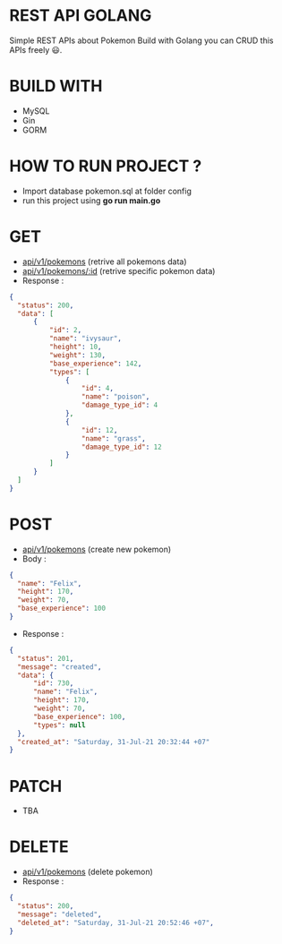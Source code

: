 # REST API GOLANG
Simple REST APIs about Pokemon Build with Golang you can CRUD this APIs freely 😃.
# BUILD WITH
- MySQL
- Gin
- GORM

# HOW TO RUN PROJECT ?
- Import database pokemon.sql at folder config
- run this project using <b>go run main.go</b>

# GET
- [api/v1/pokemons](https://pokemon-api-go.herokuapp.com/api/v1/pokemons) (retrive all pokemons data)
- [api/v1/pokemons/:id](https://pokemon-api-go.herokuapp.com/api/v1/pokemons/1)  (retrive specific pokemon data)
- Response :

```json 
{
  "status": 200,
  "data": [
      {
          "id": 2,
          "name": "ivysaur",
          "height": 10,
          "weight": 130,
          "base_experience": 142,
          "types": [
              {
                  "id": 4,
                  "name": "poison",
                  "damage_type_id": 4
              },
              {
                  "id": 12,
                  "name": "grass",
                  "damage_type_id": 12
              }
          ]
      }
  ]
}
```

# POST
- [api/v1/pokemons](https://pokemon-api-go.herokuapp.com/api/v1/pokemons) (create new pokemon)
- Body :

```json 
{
  "name": "Felix",
  "height": 170,
  "weight": 70,
  "base_experience": 100
}
```

- Response :

```json 
{
  "status": 201,
  "message": "created",
  "data": {
      "id": 730,
      "name": "Felix",
      "height": 170,
      "weight": 70,
      "base_experience": 100,
      "types": null
  },
  "created_at": "Saturday, 31-Jul-21 20:32:44 +07"
}
```
# PATCH 
- TBA

# DELETE
- [api/v1/pokemons](https://pokemon-api-go.herokuapp.com/api/v1/pokemons/700) (delete pokemon)
- Response :

```json 
{
  "status": 200,
  "message": "deleted",
  "deleted_at": "Saturday, 31-Jul-21 20:52:46 +07",
}
```